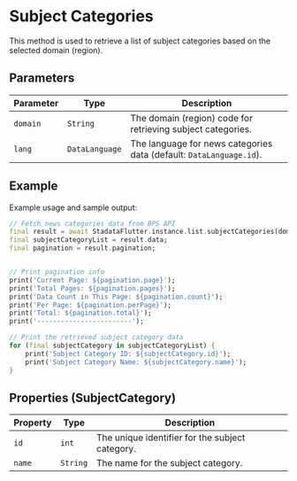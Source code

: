 # Subject Categories

This method is used to retrieve a list of subject categories based on the selected domain (region).

## Parameters

| Parameter | Type           | Description                                                         |
| --------- | -------------- | ------------------------------------------------------------------- |
| `domain`  | `String`       | The domain (region) code for retrieving subject categories.         |
| `lang`    | `DataLanguage` | The language for news categories data (default: `DataLanguage.id`). |

## Example

Example usage and sample output:

```dart
// Fetch news categories data from BPS API
final result = await StadataFlutter.instance.list.subjectCategories(domain: '7200');
final subjectCategoryList = result.data;
final pagination = result.pagination;


// Print pagination info
print('Current Page: ${pagination.page}');
print('Total Pages: ${pagination.pages}');
print('Data Count in This Page: ${pagination.count}');
print('Per Page: ${pagination.perPage}');
print('Total: ${pagination.total}');
print('------------------------');

// Print the retrieved subject category data
for (final subjectCategory in subjectCategoryList) {
    print('Subject Category ID: ${subjectCategory.id}');
    print('Subject Category Name: ${subjectCategory.name}');
}
```

## Properties (SubjectCategory)

| Property | Type     | Description                                     |
| -------- | -------- | ----------------------------------------------- |
| `id`     | `int`    | The unique identifier for the subject category. |
| `name`   | `String` | The name for the subject category.              |
